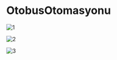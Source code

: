# OtobusOtomasyonu

![1](https://user-images.githubusercontent.com/94843366/160943579-9ba0d5d1-0a8b-4471-bb97-79a9e74a54bd.png)


![2](https://user-images.githubusercontent.com/94843366/160943584-c963221b-4d93-4e6f-b7f7-322163ebcba1.png)


![3](https://user-images.githubusercontent.com/94843366/160943588-b145ca6b-6b8e-48c3-88ed-ee27b54b9729.png)
